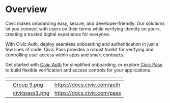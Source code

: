 # Overview

Civic makes onboarding easy, secure, and developer-friendly. Our solutions let you connect with users on their terms while verifying identity on yours, creating a trusted digital experience for everyone.&#x20;

With Civic Auth, deploy seamless onboarding and authentication in just a few lines of code. Civic Pass provides a robust toolkit for verifying and controlling user access within apps and smart contracts.

Get started with [Civic Auth](https://docs.civic.com/auth) for simplified onboarding, or explore [Civic Pass](https://docs.civic.com/pass) to build flexible verification and access controls for your applications.

<table data-card-size="large" data-view="cards"><thead><tr><th></th><th data-hidden data-card-cover data-type="files"></th><th data-hidden data-card-target data-type="content-ref"></th></tr></thead><tbody><tr><td></td><td><a href=".gitbook/assets/Group 3.png">Group 3.png</a></td><td><a href="https://docs.civic.com/auth">https://docs.civic.com/auth</a></td></tr><tr><td></td><td><a href=".gitbook/assets/civicpass1.png">civicpass1.png</a></td><td><a href="https://docs.civic.com/pass">https://docs.civic.com/pass</a></td></tr></tbody></table>

